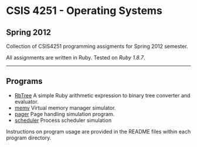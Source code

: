 # CSIS 4251 - Operating Systems
## Spring 2012

Collection of CSIS4251 programming assigments for Spring 2012 semester.

All assignments are written in Ruby. Tested on _Ruby 1.8.7_.

---

## Programs

* [RbTree](https://github.com/jico/CSIS4251/tree/master/PA2)
  A simple Ruby arithmetic expression to binary tree converter and evaluator.
* [memv](https://github.com/jico/CSIS4251/tree/master/PA3)
  Virtual memory manager simulator.
* [pager](https://github.com/jico/CSIS4251/tree/master/PA4)
  Page handling simulation program.
* [scheduler](https://github.com/jico/CSIS4251/tree/master/PA5)
  Process scheduler simulation

Instructions on program usage are provided in the README files within each program directory.

